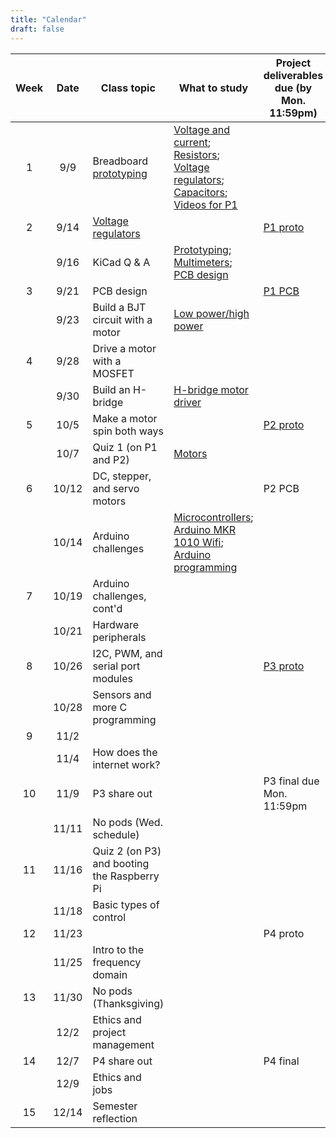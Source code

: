 ```yaml
---
title: "Calendar"
draft: false
---
```




| Week | Date  |     Class topic    |     What to study    |     Project deliverables due (by Mon. 11:59pm)    |
|:----:|:-----:|--------------------|----------------------|---------------------------------------------------|
|  1   | 9/9   |     Breadboard [prototyping](http://andnowforelectronics.com/notes/prototyping/)    |     [Voltage and current](http://andnowforelectronics.com/notes/voltage-and-current/); [Resistors](http://andnowforelectronics.com/notes/resistors/); [Voltage regulators](http://andnowforelectronics.com/notes/voltage-regulation/); [Capacitors](http://andnowforelectronics.com/notes/capacitors/); [Videos for P1](http://andnowforelectronics.com/notes/demo-videos/#videos-for-project-1)    |          |
|  2   | 9/14  |     [Voltage regulators](http://andnowforelectronics.com/notes/voltage-regulation/)    |         |     [P1   proto](http://andnowforelectronics.com/logistics/projects/#project-1-build-a-breadboard-power-supply)    |
|      | 9/16  |     KiCad Q & A    |     [Prototyping](http://andnowforelectronics.com/notes/prototyping/); [Multimeters](http://andnowforelectronics.com/notes/multimeter/); [PCB design](http://andnowforelectronics.com/notes/pcb/)    |          |
|  3   | 9/21  |     PCB design    |         |     [P1   PCB](http://andnowforelectronics.com/logistics/projects/#project-1-build-a-breadboard-power-supply)    |
|      | 9/23  |     Build a BJT circuit with a motor    |     [Low power/high power](http://andnowforelectronics.com/notes/low-power-high-power/)    |          |
|  4   | 9/28  |     Drive a motor with a MOSFET    |         |          |
|      | 9/30  |     Build an H-bridge    |     [H-bridge motor driver](http://andnowforelectronics.com/notes/h-bridge/)    |          |
|  5   | 10/5  |     Make a motor spin both ways    |         |     [P2 proto](https://canvas.tufts.edu/courses/22096/assignments/107779)     |
|      | 10/7  |     Quiz 1 (on P1 and P2)    |     [Motors](http://andnowforelectronics.com/notes/motors/)    |         |
|  6   | 10/12 |     DC, stepper, and servo motors    |          |     P2 PCB    |
|      | 10/14 |     Arduino challenges    |     [Microcontrollers](http://andnowforelectronics.com/notes/microcontrollers/); [Arduino MKR 1010 Wifi](http://andnowforelectronics.com/notes/arduino-mkr-wifi-1010-hardware/); [Arduino programming](http://andnowforelectronics.com/notes/arduino-programming/)     |          |
|  7   | 10/19 |     Arduino challenges, cont'd    |         |          |
|      | 10/21 |     Hardware peripherals    |         |          |
|  8   | 10/26 |     I2C, PWM, and serial port modules    |         |     [P3 proto](https://canvas.tufts.edu/courses/22096/assignments/107781)    |
|      | 10/28 |     Sensors and more C programming    |         |          |
|  9   | 11/2  |          |                   |
|      | 11/4  |     How does the internet work?    |         |          |
|  10  | 11/9  |     P3 share out    |         |     P3 final due Mon. 11:59pm   |
|      | 11/11 |     No pods (Wed. schedule)    |         |          |
|  11  | 11/16 |     Quiz 2 (on P3) and booting the Raspberry Pi    |         |          |
|      | 11/18 |     Basic types of control    |         |          |
|  12  | 11/23 |          |         |     P4 proto    |
|      | 11/25 |     Intro to the frequency domain    |         |          |
|  13  | 11/30 |     No pods (Thanksgiving)    |         |          |
|      | 12/2  |     Ethics and project management    |         |          |
|  14  | 12/7  |     P4 share out    |         |     P4 final    |
|      | 12/9  |     Ethics and jobs    |         |          |
|  15  | 12/14 |     Semester reflection    |         |          |
